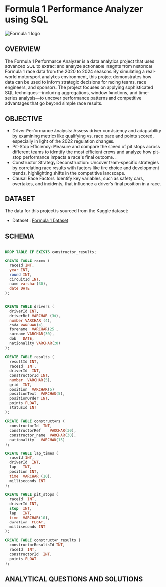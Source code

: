 # Formula 1 Performance Analyzer using SQL

![Formula 1 logo](https://github.com/aaruie/Formula-1-Performance-Analyzer-SQL-Project/blob/main/F1_App_Red_Logo_White_Background.avif)

## OVERVIEW

The Formula 1 Performance Analyzer is a data analytics project that uses advanced SQL to extract and analyze actionable insights from historical Formula 1 race data from the 2020 to 2024 seasons. By simulating a real-world motorsport analytics environment, this project demonstrates how data can be used to inform strategic decisions for racing teams, race engineers, and sponsors. The project focuses on applying sophisticated SQL techniques—including aggregations, window functions, and time-series analysis—to uncover performance patterns and competitive advantages that go beyond simple race results.

## OBJECTIVE

- Driver Performance Analysis: Assess driver consistency and adaptability by examining metrics like qualifying vs. race pace and points scored, especially in light of the 2022 regulation changes.
- Pit-Stop Efficiency: Measure and compare the speed of pit stops across different teams to identify the most efficient crews and analyze how pit-stop performance impacts a race's final outcome. .
- Constructor Strategy Deconstruction: Uncover team-specific strategies by correlating race results with factors like tire choice and development trends, highlighting shifts in the competitive landscape.
- Causal Race Factors: Identify key variables, such as safety cars, overtakes, and incidents, that influence a driver's final position in a race.

## DATASET

The data for this project is sourced from the Kaggle dataset:
 - Dataset : [Formula 1 Dataset](https://www.kaggle.com/datasets/rohanrao/formula-1-world-championship-1950-2020)

## SCHEMA

```sql

DROP TABLE IF EXISTS constructor_results;

CREATE TABLE races (
  raceId INT,
  year INT,
  round INT,
  circuitId INT,
  name varchar(30),
  date DATE
);


CREATE TABLE drivers (
  driverId INT,
  driverRef VARCHAR (30),
  number VARCHAR (4),
  code VARCHAR(4),
  forename	VARCHAR(25),
  surname VARCHAR(30),	
  dob	DATE,
  nationality VARCHAR(20)
);

CREATE TABLE results (
  resultId INT,
  raceId  INT,	
  driverId	INT,
  constructorId	INT,
  number  VARCHAR(5),
  grid	INT,
  position  VARCHAR(5),
  positionText	VARCHAR(5),
  positionOrder	INT,
  points FLOAT,
  statusId INT
);

CREATE TABLE constructors (
  constructorId  INT,
  constructorRef	VARCHAR(30),
  constructor_name	VARCHAR(30),
  nationality	VARCHAR(15)
);

CREATE TABLE lap_times (
  raceId INT,
  driverId	INT,
  lap	INT,
  position INT,
  time	VARCHAR (10),
  milliseconds INT
);

CREATE TABLE pit_stops (
  raceId  INT,
  driverId INT,
  stop	INT,
  lap	INT,
  time	VARCHAR(10),
  duration	FLOAT,
  milliseconds INT
);

CREATE TABLE constructor_results (
  constructorResultsId INT,	
  raceId  INT,
  constructorId	 INT,
  points FLOAT
);

```

## ANALYTICAL QUESTIONS AND SOLUTIONS




